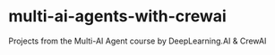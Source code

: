 # multi-ai-agents-with-crewai
Projects from the Multi-AI Agent course by DeepLearning.AI &amp; CrewAI
